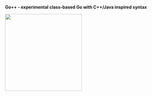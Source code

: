 **Go++ - experimental class-based Go with C++/Java inspired syntax**

<img src="https://github.com/AmorBielyi/gotoclass/blob/master/assets/logo.png" width="250"/>
